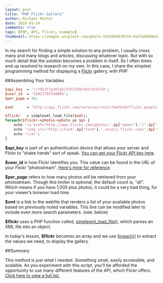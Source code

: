 ```yaml
---
layout: post
title: "PHP Flickr Gallery"
author: Michael Minter
date: 2010-03-24
comments: true
tags: [PHP, API, Flickr, example]
thumbnail: https://images.unsplash.com/photo-1503694978374-8a2fa686963a?w=500&auto=format&fit=crop&q=60&ixlib=rb-4.0.3&ixid=M3wxMjA3fDB8MHxzZWFyY2h8MXx8bmV3c3BhcGVyJTIwcHJpbnRlcnxlbnwwfDB8MHx8fDI%3D
---
```


In my search for finding a simple solution to any problem, I usually cross many and many blogs and articles, discussing whatever topic. But with so much detail that the solution becomes a problem in itself. So I often times end up resolved to research on my own. In this case, I share the simplest programming method for displaying a [Flickr](http://flickr.com "Flickr") gallery, with PHP.

<!--more-->

##Assembling Your Variables

``` perl
$api_key  = 'cr79h3t7g387ghc3fh7338ch87c3ch734';
$user_id  = '33822702%40N08';
$per_page = 10;

$xml      = 'http://api.flickr.com/services/rest/?method=flickr.people.getPublicPhotos&api_key='.$api_key.'&user_id='.$user_id.'&per_page='.$per_page;

$flickr   = simplexml_load_file($xml);
foreach($flickr->photos->photo as $p) {
    echo '<a href="http://www.flickr.com/photos/'.$p['owner'].'/'.$p['id'].'">';
    echo '<img src="http://farm'.$p['farm'].'.static.flickr.com/'.$p['server'].'/'.$p['id'].'_'.$p['secret'].'_s.jpg">';
    echo '</a>';
}
```

**$api_key** is part of an authentication device that allows your server and Flickr to “shake hands” sort of speak. [You can get your Flickr API key here](http://www.flickr.com/services/api/keys/ "Flickr API Key").

**$user_id** is how Flickr identifies you. This value can be found in the URL of your Flickr “photostream”. [Here's mine for reference](http://www.flickr.com/photos/33822702@N08/ "Michael Minter's Flickr").

**$per_page** refers to how many photos will be retrieved from your photostream. Though this limiter is optional, the default count is, “all”. Which means if you have 1,000 plus photos, it could be a very bad thing, for your viewer’s browser load time.

**$xml** is a link to the webfile that renders a list of your available photos based on previously noted variables. This line can be modified later to include even more search parameters. (see: below)

**$flickr** uses a PHP function called, [simplexml_load_file()](http://php.net/manual/en/function.simplexml-load-file.php "simplexml_load_file function"), which parses an XML file into an object.

In today's lesson, **$flickr** becomes an array and we use [foreach()](http://us2.php.net/manual/en/control-structures.foreach.php "foreach function") to extract the values we need, to display the gallery.

##Summary

This method is just what I needed. Something small, easily accessible, and scalable. As you experiment with this script, you’ll be afforded the opportunity to use many different features of the API, which Flickr offers. [Click here to view a full list.](http://www.flickr.com/services/api/ "Flickr API Index")
